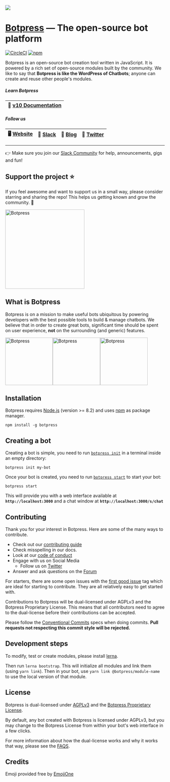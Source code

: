 <a href='http://botpress.io'><img src='https://raw.githubusercontent.com/botpress/botpress/master/.github/assets/botpress_xl.gif'></a>

# [Botpress](https://botpress.io) — The open-source bot platform

[![CircleCI](https://circleci.com/gh/popalex/botpress.svg?style=svg)](https://circleci.com/gh/popalex/botpress)
[![npm](https://img.shields.io/npm/v/botpress.svg)](https://www.npmjs.com/package/botpress)

Botpress is an open-source bot creation tool written in JavaScript. It is powered by a rich set of open-source modules built by the community. We like to say that **Botpress is like the WordPress of Chatbots**; anyone can create and reuse other people's modules.

##### Learn Botpress

| 📖 [v10 **Documentation**](https://botpress.io/docs) |
| ---------------------------------------------------- |


##### Follow us

| 🖥 [Website](https://botpress.io) | 💬 [Slack](https://slack.botpress.io) | 🚀 [Blog](https://botpress.io/blog) | 🐥 [Twitter](https://twitter.com/getbotpress) |
| -------------------------------- | ------------------------------------- | ----------------------------------- | --------------------------------------------- |


---

👉 Make sure you join our [Slack Community](https://slack.botpress.io) for help, announcements, gigs and fun!

## Support the project ⭐

If you feel awesome and want to support us in a small way, please consider starring and sharing the repo! This helps us getting known and grow the community. 🙏

<img alt="Botpress" width="250" src=".github/assets/star_us.gif">

## What is Botpress

Botpress is on a mission to make useful bots ubiquitous by powering developers with the best possible tools to build & manage chatbots. We believe that in order to create great bots, significant time should be spent on user experience, **not** on the surrounding (and generic) features.

<img alt="Botpress" height="150" src=".github/assets/shot_01.png"><img alt="Botpress" height="150" src=".github/assets/shot_02.png"><img alt="Botpress" height="150" src=".github/assets/shot_03.png">

## Installation

Botpress requires [Node.js](https://nodejs.org) (version >= 8.2) and uses [npm](https://www.npmjs.com) as package manager.

```
npm install -g botpress
```

## Creating a bot

Creating a bot is simple, you need to run [`botpress init`](https://botpress.io/docs/reference/cli.html#init) in a terminal inside an empty directory:

```
botpress init my-bot
```

Once your bot is created, you need to run [`botpress start`](https://botpress.io/docs/reference/cli.html#start) to start your bot:

```
botpress start
```

This will provide you with a web interface available at **`http://localhost:3000`** and a chat window at **`http://localhost:3000/s/chat`**

## Contributing

Thank you for your interest in Botpress. Here are some of the many ways to contribute.

* Check out our [contributing guide](/.github/CONTRIBUTING.md)
* Check misspelling in our docs.
* Look at our [code of conduct](/.github/CODE_OF_CONDUCT.md)
* Engage with us on Social Media
  * Follow us on [Twitter](https://twitter.com/getbotpress)
* Answer and ask questions on the [Forum](https://help.botpress.io/)

For starters, there are some open issues with the [first good issue][starter-label] tag which are ideal for starting to contribute. They are all relatively easy to get started with.

Contributions to Botpress will be dual-licensed under AGPLv3 and the Botpress Proprietary License. This means that all contributors need to agree to the dual-license before their contributions can be accepted.

Please follow the [Conventional Commits](https://conventionalcommits.org/) specs when doing commits. **Pull requests not respecting this commit style will be rejected.**

## Development steps

To modify, test or create modules, please install [lerna](https://github.com/lerna/lerna).

Then run `lerna bootstrap`. This will initialize all modules and link them (using `yarn link`). Then in your bot, use `yarn link @botpress/module-name` to use the local version of that module.

## License

Botpress is dual-licensed under [AGPLv3](/licenses/LICENSE_AGPL3) and the [Botpress Proprietary License](/licenses/LICENSE_BOTPRESS).

By default, any bot created with Botpress is licensed under AGPLv3, but you may change to the Botpress License from within your bot's web interface in a few clicks.

For more information about how the dual-license works and why it works that way, please see the <a href="https://botpress.io/faq">FAQS</a>.

## Credits

Emoji provided free by [EmojiOne](http://emojione.com)

[starter-label]: https://github.com/botpress/botpress/issues?q=is%3Aopen+is%3Aissue+label%3A%22good+first+issue%22
